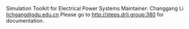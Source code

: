 Simulation Toolkit for Electrical Power Systems
Maintainer: Changgang Li <lichgang@sdu.edu.cn>
Please go to http://steps.drli.group:380 for documentation.


